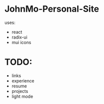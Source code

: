 # JohnMo-Personal-Site

uses:
- react
- radix-ui
- mui icons

# TODO:
- links
- experience
- resume
- projects
- light mode

